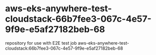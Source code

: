 # aws-eks-anywhere-test-cloudstack-66b7fee3-067c-4e57-9f9e-e5af27182beb-68
repository for use with E2E test job aws-eks-anywhere-test-cloudstack:66b7fee3-067c-4e57-9f9e-e5af27182beb-68
